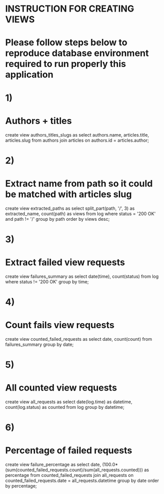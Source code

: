 # INSTRUCTION FOR CREATING VIEWS
# Please follow steps below to reproduce database environment required to run properly this application

# 1)
# Authors + titles
create view authors_titles_slugs as select authors.name, articles.title, articles.slug from authors join articles on authors.id = articles.author;

# 2)
# Extract name from path so it could be matched with articles slug
create view extracted_paths as select split_part(path, '/', 3) as extracted_name, count(path) as views from log where status = '200 OK' and path != '/' group by path order by views desc;

# 3)
# Extract failed view requests
create view failures_summary as select date(time), count(status) from log where status != '200 OK' group by time;

# 4)
# Count fails view requests
create view counted_failed_requests as select date, count(count) from failures_summary group by date;

# 5)
# All counted view requests
create view all_requests as select date(log.time) as datetime, count(log.status) as counted from log group by datetime;

# 6)
# Percentage of failed requests
 create view failure_percentage as select date, (100.0*(sum(counted_failed_requests.count)/sum(all_requests.counted))) as percentage from counted_failed_requests join all_requests on counted_failed_requests.date = all_requests.datetime group by date order by percentage;
